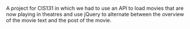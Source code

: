 A project for CIS131 in which we had to use an API to load movies that are now playing in theatres and use jQuery to alternate between the overview of the movie text and the post of the movie.
